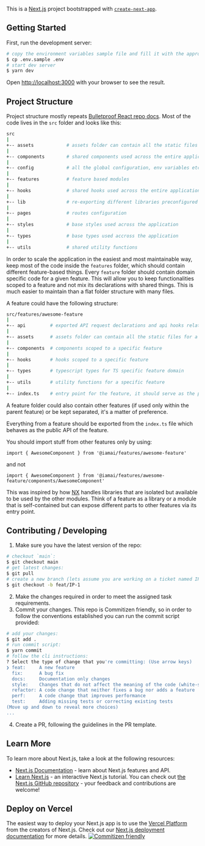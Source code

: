 This is a [Next.js](https://nextjs.org/) project bootstrapped with [`create-next-app`](https://github.com/vercel/next.js/tree/canary/packages/create-next-app).

## Getting Started

First, run the development server:

```bash
# copy the environment variables sample file and fill it with the appropiate values.
$ cp .env.sample .env
# start dev server
$ yarn dev
```

Open [http://localhost:3000](http://localhost:3000) with your browser to see the result.

## Project Structure

Project structure mostly repeats [Bulletproof React repo docs](https://github.com/alan2207/bulletproof-react/blob/master/docs/project-structure.md). Most of the code lives in the `src` folder and looks like this:

```bash
src
|
+-- assets            # assets folder can contain all the static files such as images, fonts, etc.
|
+-- components        # shared components used across the entire application
|
+-- config            # all the global configuration, env variables etc. get exported from here and used in the app
|
+-- features          # feature based modules
|
+-- hooks             # shared hooks used across the entire application
|
+-- lib               # re-exporting different libraries preconfigured for the application
|
+-- pages             # routes configuration
|
+-- styles            # base styles used across the application
|
+-- types             # base types used accross the application
|
+-- utils             # shared utility functions
```

In order to scale the application in the easiest and most maintainable way, keep most of the code inside the `features` folder, which should contain different feature-based things. Every `feature` folder should contain domain specific code for a given feature. This will allow you to keep functionalities scoped to a feature and not mix its declarations with shared things. This is much easier to maintain than a flat folder structure with many files.

A feature could have the following structure:

```bash
src/features/awesome-feature
|
+-- api         # exported API request declarations and api hooks related to a specific feature
|
+-- assets      # assets folder can contain all the static files for a specific feature
|
+-- components  # components scoped to a specific feature
|
+-- hooks       # hooks scoped to a specific feature
|
+-- types       # typescript types for TS specific feature domain
|
+-- utils       # utility functions for a specific feature
|
+-- index.ts    # entry point for the feature, it should serve as the public API of the given feature and exports everything that should be used outside the feature
```

A feature folder could also contain other features (if used only within the parent feature) or be kept separated, it's a matter of preference.

Everything from a feature should be exported from the `index.ts` file which behaves as the public API of the feature.

You should import stuff from other features only by using:

`import { AwesomeComponent } from '@iamai/features/awesome-feature'`

and not

`import { AwesomeComponent } from '@iamai/features/awesome-feature/components/AwesomeComponent'`

This was inspired by how [NX](https://nx.dev/) handles libraries that are isolated but available to be used by the other modules. Think of a feature as a library or a module that is self-contained but can expose different parts to other features via its entry point.

## Contributing / Developing

1. Make sure you have the latest version of the repo:

```bash
# checkout `main`:
$ git checkout main
# get latest changes:
$ git pull
# create a new branch (lets assume you are working on a ticket named IP-1, that itself is a story):
$ git checkout -b feat/IP-1
```

2. Make the changes required in order to meet the assigned task requirements.
3. Commit your changes. This repo is Commitizen friendly, so in order to follow the conventions established you can run the commit script provided:

```bash
# add your changes:
$ git add .
# run commit script:
$ yarn commit
# follow the cli instructions:
? Select the type of change that you're committing: (Use arrow keys)
❯ feat:     A new feature
  fix:      A bug fix
  docs:     Documentation only changes
  style:    Changes that do not affect the meaning of the code (white-space, formatting, missing semi-colons, etc)
  refactor: A code change that neither fixes a bug nor adds a feature
  perf:     A code change that improves performance
  test:     Adding missing tests or correcting existing tests
(Move up and down to reveal more choices)
...
```
4. Create a PR, following the guidelines in the PR template.
## Learn More
To learn more about Next.js, take a look at the following resources:
- [Next.js Documentation](https://nextjs.org/docs) - learn about Next.js features and API.
- [Learn Next.js](https://nextjs.org/learn) - an interactive Next.js tutorial.
You can check out [the Next.js GitHub repository](https://github.com/vercel/next.js/) - your feedback and contributions are welcome!
## Deploy on Vercel
The easiest way to deploy your Next.js app is to use the [Vercel Platform](https://vercel.com/new?utm_medium=default-template&filter=next.js&utm_source=create-next-app&utm_campaign=create-next-app-readme) from the creators of Next.js.
Check out our [Next.js deployment documentation](https://nextjs.org/docs/deployment) for more details.
[![Commitizen friendly](https://img.shields.io/badge/commitizen-friendly-brightgreen.svg)](http://commitizen.github.io/cz-cli/)